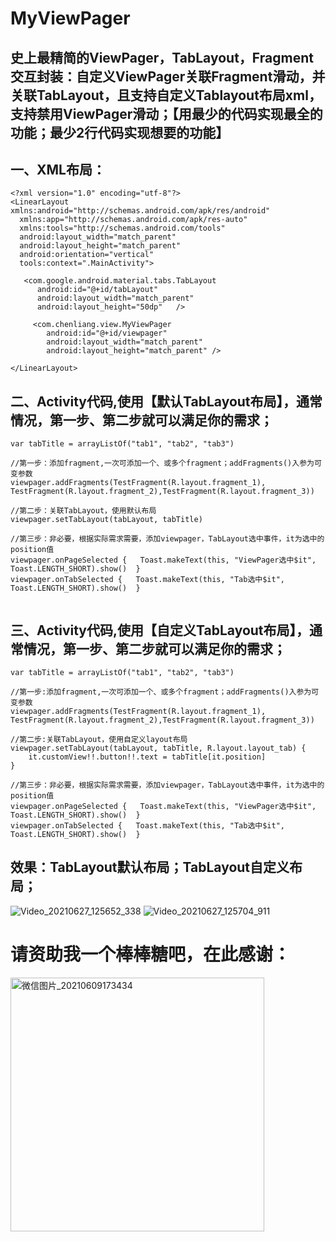 # MyViewPager
## 史上最精简的ViewPager，TabLayout，Fragment交互封装：自定义ViewPager关联Fragment滑动，并关联TabLayout，且支持自定义Tablayout布局xml，支持禁用ViewPager滑动；【用最少的代码实现最全的功能；最少2行代码实现想要的功能】

## 一、XML布局：
```
<?xml version="1.0" encoding="utf-8"?>  
<LinearLayout xmlns:android="http://schemas.android.com/apk/res/android"  
  xmlns:app="http://schemas.android.com/apk/res-auto"  
  xmlns:tools="http://schemas.android.com/tools"  
  android:layout_width="match_parent"  
  android:layout_height="match_parent"  
  android:orientation="vertical"  
  tools:context=".MainActivity">  
  
   <com.google.android.material.tabs.TabLayout 
      android:id="@+id/tabLayout"  
      android:layout_width="match_parent"  
      android:layout_height="50dp"   />  

     <com.chenliang.view.MyViewPager  
        android:id="@+id/viewpager"  
        android:layout_width="match_parent"  
        android:layout_height="match_parent" />  
  
</LinearLayout>
```
  
## 二、Activity代码,使用【默认TabLayout布局】，通常情况，第一步、第二步就可以满足你的需求；

```
var tabTitle = arrayListOf("tab1", "tab2", "tab3")  
    
//第一步：添加fragment,一次可添加一个、或多个fragment；addFragments()入参为可变参数
viewpager.addFragments(TestFragment(R.layout.fragment_1), TestFragment(R.layout.fragment_2),TestFragment(R.layout.fragment_3))  
    
//第二步：关联TabLayout，使用默认布局
viewpager.setTabLayout(tabLayout, tabTitle)  
     
//第三步：非必要，根据实际需求需要，添加viewpager，TabLayout选中事件，it为选中的position值  
viewpager.onPageSelected {   Toast.makeText(this, "ViewPager选中$it", Toast.LENGTH_SHORT).show()  }  
viewpager.onTabSelected {   Toast.makeText(this, "Tab选中$it", Toast.LENGTH_SHORT).show()  }
    
```

## 三、Activity代码,使用【自定义TabLayout布局】，通常情况，第一步、第二步就可以满足你的需求；
```
var tabTitle = arrayListOf("tab1", "tab2", "tab3")  
    
//第一步:添加fragment,一次可添加一个、或多个fragment；addFragments()入参为可变参数
viewpager.addFragments(TestFragment(R.layout.fragment_1), TestFragment(R.layout.fragment_2),TestFragment(R.layout.fragment_3))  
    
//第二步:关联TabLayout，使用自定义layout布局
viewpager.setTabLayout(tabLayout, tabTitle, R.layout.layout_tab) {  
    it.customView!!.button!!.text = tabTitle[it.position]  
}  
    
//第三步：非必要，根据实际需求需要，添加viewpager，TabLayout选中事件，it为选中的position值  
viewpager.onPageSelected {   Toast.makeText(this, "ViewPager选中$it", Toast.LENGTH_SHORT).show()  }  
viewpager.onTabSelected {   Toast.makeText(this, "Tab选中$it", Toast.LENGTH_SHORT).show()  }
```

## 效果：TabLayout默认布局；TabLayout自定义布局；
![Video_20210627_125652_338](https://user-images.githubusercontent.com/4067327/123533357-76294c80-d747-11eb-9eac-2587ca3eb38f.gif) ![Video_20210627_125704_911](https://user-images.githubusercontent.com/4067327/123533375-92c58480-d747-11eb-9a3c-5dc7e3a63998.gif)



# 请资助我一个棒棒糖吧，在此感谢：

<img width="406" alt="微信图片_20210609173434" src="https://user-images.githubusercontent.com/4067327/121332592-989b2780-c94a-11eb-9543-a4e00db3b759.png">


 
